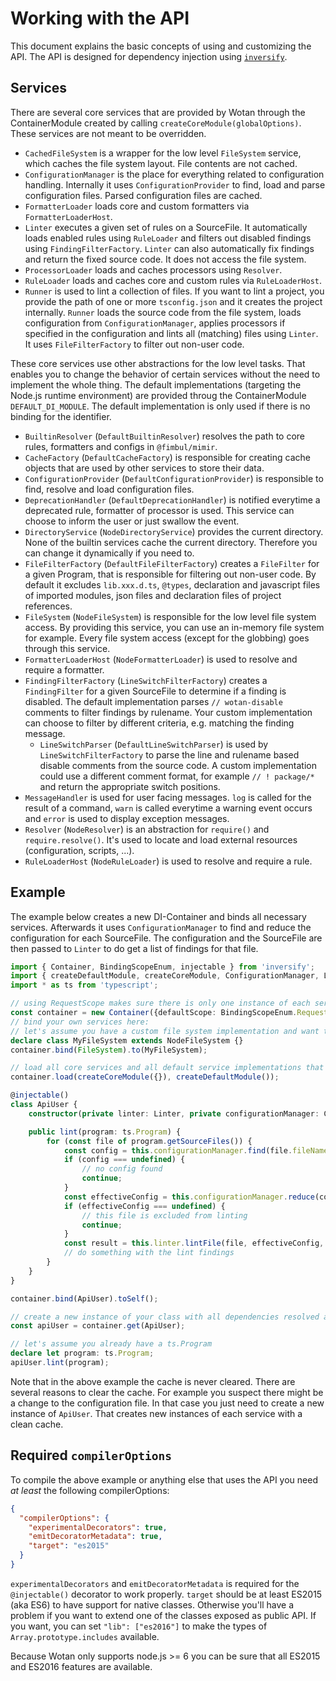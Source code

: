 # Working with the API

This document explains the basic concepts of using and customizing the API.
The API is designed for dependency injection using [`inversify`](https://github.com/inversify/InversifyJS).

## Services

There are several core services that are provided by Wotan through the ContainerModule created by calling `createCoreModule(globalOptions)`. These services are not meant to be overridden.

* `CachedFileSystem` is a wrapper for the low level `FileSystem` service, which caches the file system layout. File contents are not cached.
* `ConfigurationManager` is the place for everything related to configuration handling. Internally it uses `ConfigurationProvider` to find, load and parse configuration files. Parsed configuration files are cached.
* `FormatterLoader` loads core and custom formatters via `FormatterLoaderHost`.
* `Linter` executes a given set of rules on a SourceFile. It automatically loads enabled rules using `RuleLoader` and filters out disabled findings using `FindingFilterFactory`. `Linter` can also automatically fix findings and return the fixed source code. It does not access the file system.
* `ProcessorLoader` loads and caches processors using `Resolver`.
* `RuleLoader` loads and caches core and custom rules via `RuleLoaderHost`.
* `Runner` is used to lint a collection of files. If you want to lint a project, you provide the path of one or more `tsconfig.json` and it creates the project internally. `Runner` loads the source code from the file system, loads configuration from `ConfigurationManager`, applies processors if specified in the configuration and lints all (matching) files using `Linter`. It uses `FileFilterFactory` to filter out non-user code.

These core services use other abstractions for the low level tasks. That enables you to change the behavior of certain services without the need to implement the whole thing.
The default implementations (targeting the Node.js runtime environment) are provided throug the ContainerModule `DEFAULT_DI_MODULE`. The default implementation is only used if there is no binding for the identifier.

* `BuiltinResolver` (`DefaultBuiltinResolver`) resolves the path to core rules, formatters and configs in `@fimbul/mimir`.
* `CacheFactory` (`DefaultCacheFactory`) is responsible for creating cache objects that are used by other services to store their data.
* `ConfigurationProvider` (`DefaultConfigurationProvider`) is responsible to find, resolve and load configuration files.
* `DeprecationHandler` (`DefaultDeprecationHandler`) is notified everytime a deprecated rule, formatter of processor is used. This service can choose to inform the user or just swallow the event.
* `DirectoryService` (`NodeDirectoryService`) provides the current directory. None of the builtin services cache the current directory. Therefore you can change it dynamically if you need to.
* `FileFilterFactory` (`DefaultFileFilterFactory`) creates a `FileFilter` for a given Program, that is responsible for filtering out non-user code. By default it excludes `lib.xxx.d.ts`, `@types`, declaration and javascript files of imported modules, json files and declaration files of project references.
* `FileSystem` (`NodeFileSystem`) is responsible for the low level file system access. By providing this service, you can use an in-memory file system for example. Every file system access (except for the globbing) goes through this service.
* `FormatterLoaderHost` (`NodeFormatterLoader`) is used to resolve and require a formatter.
* `FindingFilterFactory` (`LineSwitchFilterFactory`) creates a `FindingFilter` for a given SourceFile to determine if a finding is disabled. The default implementation parses `// wotan-disable` comments to filter findings by rulename. Your custom implementation can choose to filter by different criteria, e.g. matching the finding message.
  * `LineSwitchParser` (`DefaultLineSwitchParser`) is used by `LineSwitchFilterFactory` to parse the line and rulename based disable comments from the source code. A custom implementation could use a different comment format, for example `// ! package/*` and return the appropriate switch positions.
* `MessageHandler` is used for user facing messages. `log` is called for the result of a command, `warn` is called everytime a warning event occurs and `error` is used to display exception messages.
* `Resolver` (`NodeResolver`) is an abstraction for `require()` and `require.resolve()`. It's used to locate and load external resources (configuration, scripts, ...).
* `RuleLoaderHost` (`NodeRuleLoader`) is used to resolve and require a rule.

## Example

The example below creates a new DI-Container and binds all necessary services. Afterwards it uses `ConfigurationManager` to find and reduce the configuration for each SourceFile. The configuration and the SourceFile are then passed to `Linter` to do get a list of findings for that file.

```ts
import { Container, BindingScopeEnum, injectable } from 'inversify';
import { createDefaultModule, createCoreModule, ConfigurationManager, Linter, FileSystem, NodeFileSystem } from '@fimbul/wotan';
import * as ts from 'typescript';

// using RequestScope makes sure there is only one instance of each service and therefore only one cache
const container = new Container({defaultScope: BindingScopeEnum.Request});
// bind your own services here:
// let's assume you have a custom file system implementation and want to replace the default
declare class MyFileSystem extends NodeFileSystem {}
container.bind(FileSystem).to(MyFileSystem);

// load all core services and all default service implementations that are not already bound
container.load(createCoreModule({}), createDefaultModule());

@injectable()
class ApiUser {
    constructor(private linter: Linter, private configurationManager: ConfigurationManager) {}

    public lint(program: ts.Program) {
        for (const file of program.getSourceFiles()) {
            const config = this.configurationManager.find(file.fileName);
            if (config === undefined) {
                // no config found
                continue;
            }
            const effectiveConfig = this.configurationManager.reduce(config, file.fileName);
            if (effectiveConfig === undefined) {
                // this file is excluded from linting
                continue;
            }
            const result = this.linter.lintFile(file, effectiveConfig, program);
            // do something with the lint findings
        }
    }
}

container.bind(ApiUser).toSelf();

// create a new instance of your class with all dependencies resolved and injected
const apiUser = container.get(ApiUser);

// let's assume you already have a ts.Program
declare let program: ts.Program;
apiUser.lint(program);
```

Note that in the above example the cache is never cleared. There are several reasons to clear the cache. For example you suspect there might be a change to the configuration file.
In that case you just need to create a new instance of `ApiUser`. That creates new instances of each service with a clean cache.

## Required `compilerOptions`

To compile the above example or anything else that uses the API you need *at least* the following compilerOptions:

```json
{
  "compilerOptions": {
    "experimentalDecorators": true,
    "emitDecoratorMetadata": true,
    "target": "es2015"
  }
}
```

`experimentalDecorators` and `emitDecoratorMetadata` is required for the `@injectable()` decorator to work properly.
`target` should be at least ES2015 (aka ES6) to have support for native classes. Otherwise you'll have a problem if you want to extend one of the classes exposed as public API.
If you want, you can set `"lib": ["es2016"]` to make the types of `Array.prototype.includes` available.

Because Wotan only supports node.js >= 6 you can be sure that all ES2015 and ES2016 features are available.
